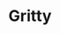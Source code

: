 ---
layout: piece
collection_: paintings
title: Gritty
id: gritty
media: Acrylic
dimensions: 15" x 15"
description: Painted with popsicle sticks on board.
price: $150
create_date: 2015
---